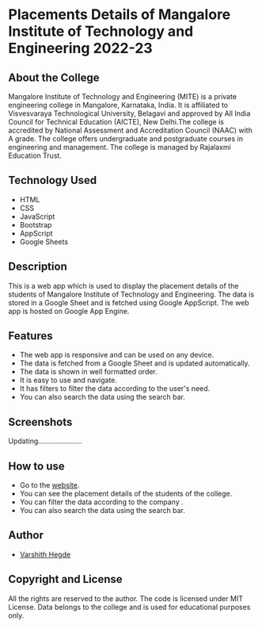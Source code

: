#  Placements Details of Mangalore Institute of Technology and Engineering 2022-23

## About the College

Mangalore Institute of Technology and Engineering (MITE) is a private engineering college in Mangalore, Karnataka, India. It is affiliated to Visvesvaraya Technological University, Belagavi and approved by All India Council for Technical Education (AICTE), New Delhi.The college is accredited by National Assessment and Accreditation Council (NAAC) with A grade. The college offers undergraduate and postgraduate courses in engineering and management. The college is managed by Rajalaxmi Education Trust.


## Technology Used

- HTML
- CSS
- JavaScript 
- Bootstrap
- AppScript
- Google Sheets

## Description

This is a web app which is used to display the placement details of the students of Mangalore Institute of Technology and Engineering. The data is stored in a Google Sheet and is fetched using Google AppScript. The web app is hosted on Google App Engine.

## Features

- The web app is responsive and can be used on any device.
- The data is fetched from a Google Sheet and is updated automatically.
- The data is shown in well formatted order.
- It is easy to use and navigate.
- It has filters to filter the data according to the user's need.
- You can also search the data using the search bar.


## Screenshots
Updating......................

## How to use

- Go to the [website](https://varshithvhegde.me/placements/).
- You can see the placement details of the students of the college.
- You can filter the data according to the company .
- You can also search the data using the search bar.

## Author

- [Varshith Hegde](https://varshithvhegde.github.io)

## Copyright and License

All the rights are reserved to the author. The code is licensed under MIT License. Data belongs to the college and is used for educational purposes only.